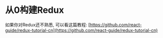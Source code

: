 # 从0构建Redux

如果你对Redux还不熟悉, 可以看这篇教程: [https://github.com/react-guide/redux-tutorial-cn](https://github.com/react-guide/redux-tutorial-cn)
